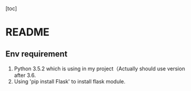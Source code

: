[toc]

# README

## Env requirement
1.  Python 3.5.2 which is using in my project（Actually should use version after 3.6.
2.  Using 'pip install Flask' to install flask module.